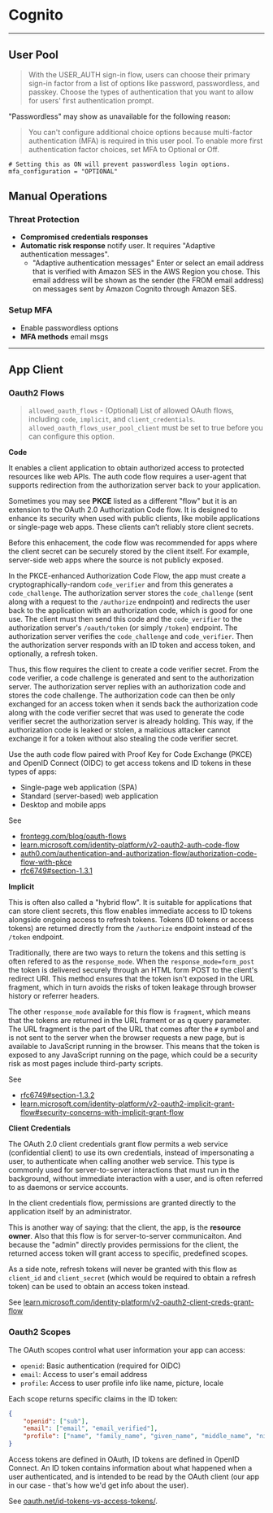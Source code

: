 # Cognito

---
## User Pool

> With the USER_AUTH sign-in flow, users can choose their primary sign-in factor from a list of options
> like password, passwordless, and passkey. Choose the types of authentication that you want to allow
> for users' first authentication prompt.

"Passwordless" may show as unavailable for the following reason:

> You can't configure additional choice options because multi-factor authentication (MFA) is required
> in this user pool. To enable more first authentication factor choices, set MFA to Optional or Off.

```hcl
# Setting this as ON will prevent passwordless login options.
mfa_configuration = "OPTIONAL"
```


## Manual Operations

### Threat Protection

* **Compromised credentials responses** 
* **Automatic risk response** notify user. It requires "Adaptive authentication messages".
    * "Adaptive authentication messages" Enter or select an email address that is verified with Amazon SES in the AWS Region you chose. This email address will be shown as the sender (the FROM email address) on messages sent by Amazon Cognito through Amazon SES.

### Setup MFA

* Enable passwordless options
* **MFA methods** email msgs


---
## App Client


### Oauth2 Flows

> `allowed_oauth_flows` - (Optional) List of allowed OAuth flows, including `code`, `implicit`,
> and `client_credentials`. `allowed_oauth_flows_user_pool_client` must be set to true before you
> can configure this option.


**Code**

It enables a client application to obtain authorized access to protected resources like web APIs.
The auth code flow requires a user-agent that supports redirection from the authorization server
back to your application.

Sometimes you may see **PKCE** listed as a different "flow" but it is an extension to the OAuth 2.0 Authorization Code flow.
It is designed to enhance its security when used with public clients, like mobile applications or single-page web apps. These clients can’t reliably store client secrets.

Before this enhacement, the code flow was recommended for apps where the client secret can be securely stored by the client itself.
For example, server-side web apps where the source is not publicly exposed.

In the PKCE-enhanced Authorization Code Flow,
the app must create a cryptographically-random `code_verifier` and from this generates a `code_challenge`.
The authorization server stores the `code_challenge` (sent along with a request to the `/authorize` endnpoint)
and redirects the user back to the application with an authorization code, which is good for one use.
The client must then send this code and the `code_verifier` to the authorization server's `/oauth/token`
(or simply `/token`) endpoint.
The authorization server verifies the `code_challenge` and `code_verifier`.
Then the authorization server responds with an ID token and access token, and optionally, a refresh token.

Thus, this flow requires the client to create a code verifier secret.
From the code verifier, a code challenge is generated and sent to the authorization server.
The authorization server replies with an authorization code and stores the code challenge.
The authorization code can then be only exchanged for an access token when it sends back the authorization code along with the code verifier secret that was used to generate the code verifier
secret the authorization server is already holding.
This way, if the authorization code is leaked or stolen, a malicious attacker cannot exchange it
for a token without also stealing the code verifier secret.

Use the auth code flow paired with Proof Key for Code Exchange (PKCE) and OpenID Connect (OIDC) to get access tokens and ID tokens in these types of apps:

- Single-page web application (SPA)
- Standard (server-based) web application
- Desktop and mobile apps


See
- [frontegg.com/blog/oauth-flows](https://frontegg.com/blog/oauth-flows)
- [learn.microsoft.com/identity-platform/v2-oauth2-auth-code-flow](https://learn.microsoft.com/en-us/entra/identity-platform/v2-oauth2-auth-code-flow)
- [auth0.com/authentication-and-authorization-flow/authorization-code-flow-with-pkce](https://auth0.com/docs/get-started/authentication-and-authorization-flow/authorization-code-flow-with-pkce)
- [rfc6749#section-1.3.1](https://datatracker.ietf.org/doc/html/rfc6749#section-1.3.1)

**Implicit**

This is often also called a "hybrid flow".
It is suitable for applications that can store client secrets, this flow enables immediate access to ID tokens alongside ongoing access to refresh tokens.
Tokens (ID tokens or access tokens) are returned directly from the `/authorize` endpoint instead of the
`/token` endpoint.

Traditionally, there are two ways to return the tokens and this setting is often refered to as the `response_mode`.
When the `response_mode=form_post`
the token is delivered securely through an HTML form POST to the client's redirect URI.
This method ensures that the token isn't exposed in the URL fragment, which in turn avoids the risks
of token leakage through browser history or referrer headers.

The other `response_mode` available for this flow is `fragment`, which means that the tokens are returned in the URL frament or as q query parameter.
The URL fragment is the part of the URL that comes after the `#` symbol and is not sent to the server when the browser requests a new page, but is available to JavaScript running in the browser.
This means that the token is exposed to any JavaScript running on the page, which could be a security risk as most pages include third-party scripts.


See
- [rfc6749#section-1.3.2](https://datatracker.ietf.org/doc/html/rfc6749#section-1.3.2)
- [learn.microsoft.com/identity-platform/v2-oauth2-implicit-grant-flow#security-concerns-with-implicit-grant-flow](https://learn.microsoft.com/en-us/entra/identity-platform/v2-oauth2-implicit-grant-flow#security-concerns-with-implicit-grant-flow)


**Client Credentials**

The OAuth 2.0 client credentials grant flow permits a web service (confidential client) to use its own credentials, instead of impersonating a user, to authenticate when calling another web service.
This type is commonly used for server-to-server interactions that must run in the background, without immediate interaction with a user, and is often referred to as daemons or service accounts.

In the client credentials flow, permissions are granted directly to the application itself by an administrator.

This is another way of saying:
that the client, the app, is the **resource owner**.
Also that this flow is for server-to-server communicaiton.
And because the "admin" directly provides permissions for the client, the
returned access token will grant access to specific, predefined scopes.

As a side note, refresh tokens will never be granted with this flow as `client_id` and `client_secret` (which would be required to obtain a refresh token) can be used to obtain an access token instead.

See
[learn.microsoft.com/identity-platform/v2-oauth2-client-creds-grant-flow](https://learn.microsoft.com/en-us/entra/identity-platform/v2-oauth2-client-creds-grant-flow)


### Oauth2 Scopes

The OAuth scopes control what user information your app can access:

- `openid`: Basic authentication (required for OIDC)
- `email`: Access to user's email address
- `profile`: Access to user profile info like name, picture, locale

Each scope returns specific claims in the ID token:
```json
{
    "openid": ["sub"],
    "email": ["email", "email_verified"],
    "profile": ["name", "family_name", "given_name", "middle_name", "nickname", "preferred_username", "picture", "locale"]
}
```

Access tokens are defined in OAuth, ID tokens are defined in OpenID Connect.
An ID token contains information about what happened when a user authenticated, and is intended to be read by the OAuth client (our app in our case - that's how we'd get info about the user).

See
[oauth.net/id-tokens-vs-access-tokens/](https://oauth.net/id-tokens-vs-access-tokens/).